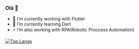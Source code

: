 ### Olá 👋


- 🔭 I’m currently working with Flutter
- 🌱 I’m currently learning Dart
- ⚡ I’m also working with RPA(Robotic Proccess Automation) 


[![Top Langs](https://github-readme-stats-git-masterrstaa-rickstaa.vercel.app/api/top-langs/?username=samuelGIT-max)](https://github.com/samuelGIT-max/github-readme-stats)

